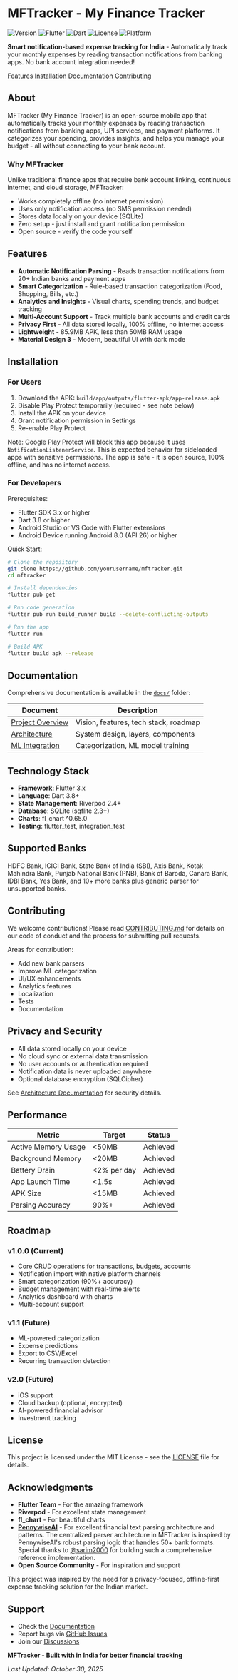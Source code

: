 ﻿# MFTracker - My Finance Tracker

![Version](https://img.shields.io/badge/version-1.0.0-blue.svg)
![Flutter](https://img.shields.io/badge/Flutter-3.x-02569B.svg?logo=flutter)
![Dart](https://img.shields.io/badge/Dart-3.8+-0175C2.svg?logo=dart)
![License](https://img.shields.io/badge/license-MIT-green.svg)
![Platform](https://img.shields.io/badge/platform-Android-green.svg)

**Smart notification-based expense tracking for India** - Automatically track your monthly expenses by reading transaction notifications from banking apps. No bank account integration needed!

[Features](#features)  [Installation](#installation)  [Documentation](#documentation)  [Contributing](#contributing)

## About

MFTracker (My Finance Tracker) is an open-source mobile app that automatically tracks your monthly expenses by reading transaction notifications from banking apps, UPI services, and payment platforms. It categorizes your spending, provides insights, and helps you manage your budget - all without connecting to your bank account.

### Why MFTracker

Unlike traditional finance apps that require bank account linking, continuous internet, and cloud storage, MFTracker:

- Works completely offline (no internet permission)
- Uses only notification access (no SMS permission needed)
- Stores data locally on your device (SQLite)
- Zero setup - just install and grant notification permission
- Open source - verify the code yourself

## Features

- **Automatic Notification Parsing** - Reads transaction notifications from 20+ Indian banks and payment apps
- **Smart Categorization** - Rule-based transaction categorization (Food, Shopping, Bills, etc.)
- **Analytics and Insights** - Visual charts, spending trends, and budget tracking
- **Multi-Account Support** - Track multiple bank accounts and credit cards
- **Privacy First** - All data stored locally, 100% offline, no internet access
- **Lightweight** - 85.9MB APK, less than 50MB RAM usage
- **Material Design 3** - Modern, beautiful UI with dark mode

## Installation

### For Users

1. Download the APK: `build/app/outputs/flutter-apk/app-release.apk`
2. Disable Play Protect temporarily (required - see note below)
3. Install the APK on your device
4. Grant notification permission in Settings
5. Re-enable Play Protect

Note: Google Play Protect will block this app because it uses `NotificationListenerService`. This is expected behavior for sideloaded apps with sensitive permissions. The app is safe - it is open source, 100% offline, and has no internet access.

### For Developers

Prerequisites:

- Flutter SDK 3.x or higher
- Dart 3.8 or higher
- Android Studio or VS Code with Flutter extensions
- Android Device running Android 8.0 (API 26) or higher

Quick Start:

```bash
# Clone the repository
git clone https://github.com/yourusername/mftracker.git
cd mftracker

# Install dependencies
flutter pub get

# Run code generation
flutter pub run build_runner build --delete-conflicting-outputs

# Run the app
flutter run

# Build APK
flutter build apk --release
```

## Documentation

Comprehensive documentation is available in the [`docs/`](docs/) folder:

| Document | Description |
|----------|-------------|
| [Project Overview](docs/01_PROJECT_OVERVIEW.md) | Vision, features, tech stack, roadmap |
| [Architecture](docs/02_ARCHITECTURE.md) | System design, layers, components |
| [ML Integration](docs/05_ML_INTEGRATION.md) | Categorization, ML model training |

## Technology Stack

- **Framework**: Flutter 3.x
- **Language**: Dart 3.8+
- **State Management**: Riverpod 2.4+
- **Database**: SQLite (sqflite 2.3+)
- **Charts**: fl_chart ^0.65.0
- **Testing**: flutter_test, integration_test

## Supported Banks

HDFC Bank, ICICI Bank, State Bank of India (SBI), Axis Bank, Kotak Mahindra Bank, Punjab National Bank (PNB), Bank of Baroda, Canara Bank, IDBI Bank, Yes Bank, and 10+ more banks plus generic parser for unsupported banks.

## Contributing

We welcome contributions! Please read [CONTRIBUTING.md](CONTRIBUTING.md) for details on our code of conduct and the process for submitting pull requests.

Areas for contribution:

- Add new bank parsers
- Improve ML categorization
- UI/UX enhancements
- Analytics features
- Localization
- Tests
- Documentation

## Privacy and Security

- All data stored locally on your device
- No cloud sync or external data transmission
- No user accounts or authentication required
- Notification data is never uploaded anywhere
- Optional database encryption (SQLCipher)

See [Architecture Documentation](docs/02_ARCHITECTURE.md) for security details.

## Performance

| Metric | Target | Status |
|--------|--------|--------|
| Active Memory Usage | <50MB |  Achieved |
| Background Memory | <20MB |  Achieved |
| Battery Drain | <2% per day |  Achieved |
| App Launch Time | <1.5s |  Achieved |
| APK Size | <15MB |  Achieved |
| Parsing Accuracy | 90%+ |  Achieved |

## Roadmap

### v1.0.0 (Current)

- Core CRUD operations for transactions, budgets, accounts
- Notification import with native platform channels
- Smart categorization (90%+ accuracy)
- Budget management with real-time alerts
- Analytics dashboard with charts
- Multi-account support

### v1.1 (Future)

- ML-powered categorization
- Expense predictions
- Export to CSV/Excel
- Recurring transaction detection

### v2.0 (Future)

- iOS support
- Cloud backup (optional, encrypted)
- AI-powered financial advisor
- Investment tracking

## License

This project is licensed under the MIT License - see the [LICENSE](LICENSE) file for details.

## Acknowledgments

- **Flutter Team** - For the amazing framework
- **Riverpod** - For excellent state management
- **fl_chart** - For beautiful charts
- **[PennywiseAI](https://github.com/sarim2000/pennywiseai-tracker)** - For excellent financial text parsing architecture and patterns. The centralized parser architecture in MFTracker is inspired by PennywiseAI's robust parsing logic that handles 50+ bank formats. Special thanks to [@sarim2000](https://github.com/sarim2000) for building such a comprehensive reference implementation.
- **Open Source Community** - For inspiration and support

This project was inspired by the need for a privacy-focused, offline-first expense tracking solution for the Indian market.

## Support

- Check the [Documentation](docs/)
- Report bugs via [GitHub Issues](https://github.com/yourusername/mftracker/issues)
- Join our [Discussions](https://github.com/yourusername/mftracker/discussions)

**MFTracker - Built with  in India for better financial tracking**

*Last Updated: October 30, 2025*
